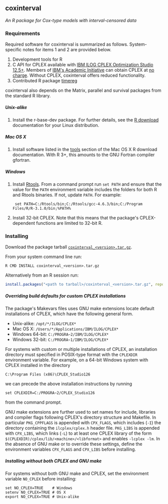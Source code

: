 ## coxinterval

*An R package for Cox-type models with interval-censored data*

### Requirements

Required software for coxinterval is summarized as follows. System-specific notes for items 1 and 2 are provided below.

1. Development tools for R
2. C API for CPLEX available with [IBM ILOG CPLEX Optimization Studio 12.5+](http://www-01.ibm.com/software/commerce/optimization/cplex-optimizer/). Members of [IBM's Academic Initiative](http://www-304.ibm.com/ibm/university/academic/pub/page/academic_initiative) can obtain CPLEX at [no charge](https://www.ibm.com/developerworks/community/blogs/jfp/entry/cplex_studio_in_ibm_academic_initiative?lang=en). Without CPLEX, coxinterval offers reduced functionality.
3. Contributed R package [timereg](http://cran.r-project.org/web/packages/timereg/index.html)

coxinterval also depends on the Matrix, parallel and survival packages from the standard R library.

##### Unix-alike

1. Install the r-base-dev package. For further details, see the [R download](http://cran.r-project.org/bin/linux/) documentation for your Linux distribution.

##### Mac OS X

1. Install software listed in the [tools](http://cran.r-project.org/bin/macosx/tools) section of the Mac OS X R download documentation. With R 3+, this amounts to the GNU Fortran compiler gfortran.

##### Windows

1. Install [Rtools](http://cran.r-project.org/bin/windows/Rtools/). From a command prompt run `set PATH` and ensure that the value for the `PATH` environment variable includes the folders for both R and Rtools binaries. If not, update `PATH`. For example:

   ```shell
    set PATH=C:/Rtools/bin;C:/Rtools/gcc-4.6.3/bin;C:/Program Files/R/R-3.1.0/bin;%PATH%
   ```
2. Install 32-bit CPLEX. Note that this means that the package's CPLEX-dependent functions are limited to 32-bit R.

### Installing

Download the package tarball [`coxinterval_<version>.tar.gz`](https://github.com/aboruvka/coxinterval/releases).

From your system command line run:

```shell
R CMD INSTALL coxinterval_<version>.tar.gz
```

Alternatively from an R session run:

```R
install.packages("<path to tarball>/coxinterval_<version>.tar.gz", repos = NULL, type = "source")
```

##### Overriding build defaults for custom CPLEX installations

The package's Makevars files uses GNU make extensions locate default installations of CPLEX, which have the following general form.

- Unix-alike: `/opt/*/ILOG/CPLEX*`
- Mac OS X: `/Users/*/Applications/IBM/ILOG/CPLEX*`
- Windows 64-bit: `C:/PROGRA~2/IBM/ILOG/CPLEX*`
- Windows 32-bit: `C:/PROGRA~1/IBM/ILOG/CPLEX*`

For systems with custom or multiple installations of CPLEX, an installation directory must specified in POSIX-type format with the `CPLEXDIR` environment variable. For example, on a 64-bit Windows system with CPLEX installed in the directory

```
C:\Program Files (x86)\CPLEX_Studio126
```

we can precede the above installation instructions by running

```shell
set CPLEXDIR=C:/PROGRA~2/CPLEX_Studio126
```

from the command prompt.

GNU make extensions are further used to set names for include, libraries and compiler flags following CPLEX's directory structure and Makefile. In particular `PKG_CPPFLAGS` is appended with `CPX_FLAGS`, which includes (`-I`) the directory containing the `ilcplex/cplex.h` header file. `PKG_LIBS` is appended with `CPX_LIBS`, which links (`-L`) to at least one CPLEX library of the form `$(CPLEXDIR)/cplex/lib/<machine>/<libformat>` and enables `-lcplex -lm`. In the absence of GNU make or to override these settings, define the environment variables `CPX_FLAGS` and `CPX_LIBS` before installing.

##### Installing without both CPLEX and GNU make

For systems without both GNU make and CPLEX, set the environment variable `NO_CPLEX` before installing:

```shell
set NO_CPLEX=TRUE    # Windows
setenv NO_CPLEX=TRUE # OS X
export NO_CPLEX=TRUE # Unix-alike
```
